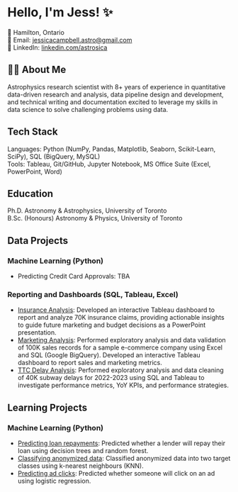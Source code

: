 # Hello, I'm Jess! ✨

📍 Hamilton, Ontario <br>
📧 Email: [jessicacampbell.astro@gmail.com](mailto:jessicacampbell.astro@gmail.com) <br>
🔗 LinkedIn: [linkedin.com/astrosica](https://www.linkedin.com/in/astrosica/)

## 👩‍💻 About Me
Astrophysics research scientist with 8+ years of experience in quantitative data-driven research and analysis, data pipeline design and development, and technical writing and documentation excited to leverage my skills in data science to solve challenging problems using data.

## Tech Stack
Languages: Python (NumPy, Pandas, Matplotlib, Seaborn, Scikit-Learn, SciPy), SQL (BigQuery, MySQL) <br>
Tools: Tableau, Git/GitHub, Jupyter Notebook, MS Office Suite (Excel, PowerPoint, Word)

## Education
Ph.D. Astronomy & Astrophysics, University of Toronto<br>
B.Sc. (Honours) Astronomy & Physics, University of Toronto

## Data Projects

### Machine Learning (Python)

* Predicting Credit Card Approvals: TBA

### Reporting and Dashboards (SQL, Tableau, Excel)

* [Insurance Analysis](https://github.com/astrosica/data-science-portfolio/tree/main/Reporting%20and%20Dashboards/MedInsure_claims_analysis): Developed an interactive Tableau dashboard to report and analyze 70K insurance claims, providing actionable insights to guide future marketing and budget decisions as a PowerPoint presentation.
* [Marketing Analysis](https://github.com/astrosica/data-science-portfolio/tree/main/Reporting%20and%20Dashboards/e-Electronics_sales_analysis): Performed exploratory analysis and data validation of 100K sales records for a sample e-commerce company using Excel and SQL (Google BigQuery). Developed an interactive Tableau dashboard to report sales and marketing metrics.
* [TTC Delay Analysis](https://github.com/astrosica/data-science-portfolio/tree/main/Reporting%20and%20Dashboards/TTC_transportation_analysis): Performed exploratory analysis and data cleaning of 40K subway delays for 2022-2023 using SQL and Tableau to investigate performance metrics, YoY KPIs, and performance strategies.

## Learning Projects

### Machine Learning (Python)

* [Predicting loan repayments](https://github.com/astrosica/data-science-portfolio/blob/main/Machine%20Learning/Learning/Predicting%20Loan%20Repayments%20with%20Decision%20Trees%20and%20Random%20Forest.ipynb): Predicted whether a lender will repay their loan using decision trees and random forest.
* [Classifying anonymized data](https://github.com/astrosica/data-science-portfolio/blob/main/Machine%20Learning/Learning/Classifying%20Anonymized%20Data%20with%20KNN.ipynb): Classified anonymized data into two target classes using k-nearest neighbours (KNN). 
* [Predicting ad clicks](https://github.com/astrosica/data-science-portfolio/blob/main/Machine%20Learning/Learning/Predicting%20Ad%20Clicks%20with%20Logistic%20Regression.ipynb): Predicted whether someone will click on an ad using logistic regression.
